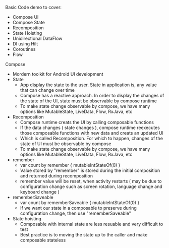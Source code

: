 Basic Code demo to cover:
* Compose UI
* Compose State
* Recomposition
* State Hoisting
* Unidirectional DataFlow
* DI using Hilt
* Coroutines
* Flow


Compose
* Mordern toolkit for Android UI development
* State
  * App display the state to the user. State in application is, any value that can change over time
  * Compose has a reactive approach. In order to display the changes of the state of the UI, state must be observable by compose runtime
  * To make state change observable by compose, we have many options like MutableState, LiveData, Flow, RxJava, etc
* Recomposition
  * Compose runtime creats the UI by calling composable functions
  * If the data changes ( state changes ), compose runtime reexecutes those composable functions with new data and creats an updated UI
  * Which is called Recomposition. For which to happen, changes of the state of UI must be observable by compose
  * To make state change observable by compose, we have many options like MutableState, LiveData, Flow, RxJava, etc
* remember
  * var count by remember { mutableIntStateOf(0) }
  * Value stored by "remember" is stored during the initial composition and returned during recomposition
  * remember value will be reset, when activity restarts ( may be due to configuration change such as screen rotation, language change and keyboard change )
* rememberSaveable
  * var count by rememberSaveable { mutableIntStateOf(0) }
  * If we want our state in a composable to preserve during configuration change, then use "rememberSaveable"
* State hoisting
  * Composable with internal state are less resuable and very difficult to test
  * Best practice is to moving the state up to the caller and make composable stateless

